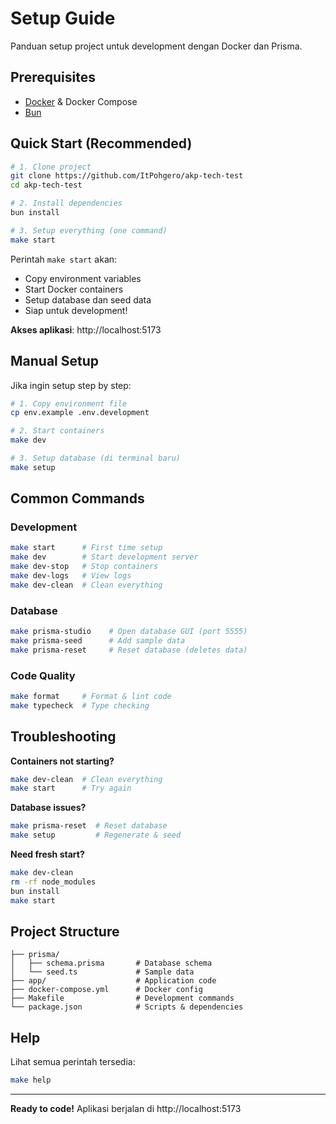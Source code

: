 # Setup Guide

Panduan setup project untuk development dengan Docker dan Prisma.

## Prerequisites

- [Docker](https://www.docker.com/get-started) & Docker Compose
- [Bun](https://bun.sh/)

## Quick Start (Recommended)

```bash
# 1. Clone project
git clone https://github.com/ItPohgero/akp-tech-test
cd akp-tech-test

# 2. Install dependencies
bun install

# 3. Setup everything (one command)
make start
```

Perintah `make start` akan:
- Copy environment variables
- Start Docker containers
- Setup database dan seed data
- Siap untuk development!

**Akses aplikasi**: http://localhost:5173

## Manual Setup

Jika ingin setup step by step:

```bash
# 1. Copy environment file
cp env.example .env.development

# 2. Start containers
make dev

# 3. Setup database (di terminal baru)
make setup
```

## Common Commands

### Development
```bash
make start      # First time setup
make dev        # Start development server
make dev-stop   # Stop containers
make dev-logs   # View logs
make dev-clean  # Clean everything
```

### Database
```bash
make prisma-studio    # Open database GUI (port 5555)
make prisma-seed      # Add sample data
make prisma-reset     # Reset database (deletes data)
```

### Code Quality
```bash
make format     # Format & lint code
make typecheck  # Type checking
```

## Troubleshooting

**Containers not starting?**
```bash
make dev-clean  # Clean everything
make start      # Try again
```

**Database issues?**
```bash
make prisma-reset  # Reset database
make setup         # Regenerate & seed
```

**Need fresh start?**
```bash
make dev-clean
rm -rf node_modules
bun install
make start
```

## Project Structure

```
├── prisma/
│   ├── schema.prisma       # Database schema
│   └── seed.ts             # Sample data
├── app/                    # Application code
├── docker-compose.yml      # Docker config
├── Makefile                # Development commands
└── package.json            # Scripts & dependencies
```

## Help

Lihat semua perintah tersedia:
```bash
make help
```

---

**Ready to code!** Aplikasi berjalan di http://localhost:5173